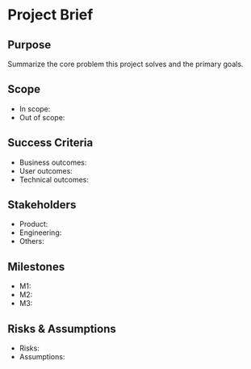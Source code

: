# Project Brief

## Purpose
Summarize the core problem this project solves and the primary goals.

## Scope
- In scope:
- Out of scope:

## Success Criteria
- Business outcomes:
- User outcomes:
- Technical outcomes:

## Stakeholders
- Product:
- Engineering:
- Others:

## Milestones
- M1:
- M2:
- M3:

## Risks & Assumptions
- Risks:
- Assumptions:


